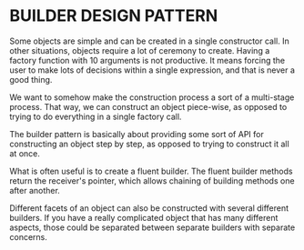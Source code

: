 # BUILDER DESIGN PATTERN        

Some objects are simple and can be created in a single constructor call. In other situations, objects require a lot of ceremony to create.
Having a factory function with 10 arguments is not productive. It means forcing the user to make lots of decisions within a single expression, and that is never a good thing.

We want to somehow make the construction process a sort of a multi-stage process. That way, we can construct an object piece-wise, as opposed to trying to do everything in a single factory call.

The builder pattern is basically about providing some sort of API for constructing an object step by step, as opposed to trying to construct it all at once. 

What is often useful is to create a fluent builder. The fluent builder methods return the receiver's pointer, which allows chaining of building methods one after another. 

Different facets of an object can also be constructed with several different builders. If you have a really complicated object that has many different aspects, those could be separated between separate builders with separate concerns.